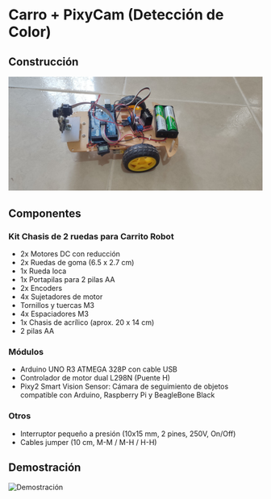 # Carro + PixyCam (Detección de Color)

## Construcción
![Foto del carrito](car.jpg)

## Componentes

### Kit Chasis de 2 ruedas para Carrito Robot
- 2x Motores DC con reducción
- 2x Ruedas de goma (6.5 x 2.7 cm)
- 1x Rueda loca
- 1x Portapilas para 2 pilas AA
- 2x Encoders
- 4x Sujetadores de motor
- Tornillos y tuercas M3
- 4x Espaciadores M3
- 1x Chasis de acrílico (aprox. 20 x 14 cm)
- 2 pilas AA

### Módulos
- Arduino UNO R3 ATMEGA 328P con cable USB
- Controlador de motor dual L298N (Puente H)
- Pixy2 Smart Vision Sensor: Cámara de seguimiento de objetos compatible con Arduino, Raspberry Pi y BeagleBone Black

### Otros
- Interruptor pequeño a presión (10x15 mm, 2 pines, 250V, On/Off)
- Cables jumper (10 cm, M-M / M-H / H-H)

## Demostración
![Demostración](img_gif.gif)
